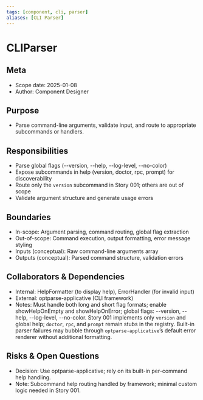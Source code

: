 ```yaml
---
tags: [component, cli, parser]
aliases: [CLI Parser]
---
```


# CLIParser

## Meta
- Scope date: 2025-01-08
- Author: Component Designer

## Purpose
- Parse command-line arguments, validate input, and route to appropriate subcommands or handlers.

## Responsibilities
- Parse global flags (--version, --help, --log-level, --no-color)
- Expose subcommands in help (version, doctor, rpc, prompt) for discoverability
- Route only the `version` subcommand in Story 001; others are out of scope
- Validate argument structure and generate usage errors

## Boundaries
- In-scope: Argument parsing, command routing, global flag extraction
- Out-of-scope: Command execution, output formatting, error message styling
- Inputs (conceptual): Raw command-line arguments array
- Outputs (conceptual): Parsed command structure, validation errors

## Collaborators & Dependencies
- Internal: HelpFormatter (to display help), ErrorHandler (for invalid input)
- External: optparse-applicative (CLI framework)
- Notes: Must handle both long and short flag formats; enable showHelpOnEmpty and showHelpOnError; global flags: --version, --help, --log-level, --no-color. Story 001 implements only `version` and global help; `doctor`, `rpc`, and `prompt` remain stubs in the registry. Built-in parser failures may bubble through `optparse-applicative`’s default error renderer without additional formatting.

## Risks & Open Questions
- Decision: Use optparse-applicative; rely on its built-in per-command help handling.
- Note: Subcommand help routing handled by framework; minimal custom logic needed in Story 001.
